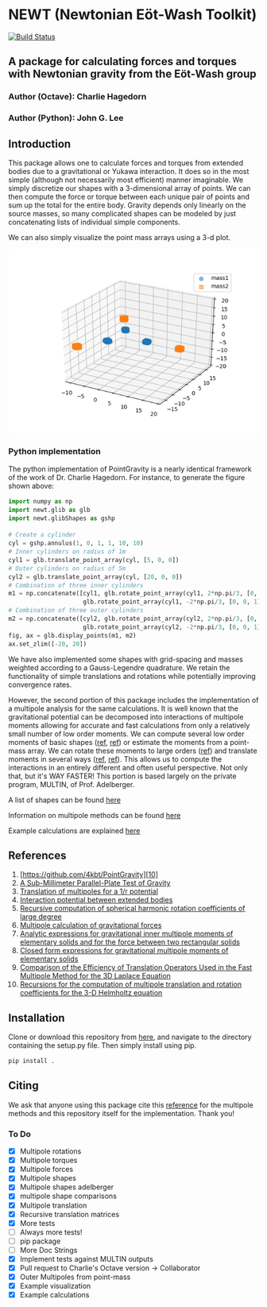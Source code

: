 # NEWT (Newtonian E&ouml;t-Wash Toolkit)
[![Build Status](https://travis-ci.com/JGLee6/PointGravity.svg?branch=master)](https://travis-ci.com/JGLee6/PointGravity)
## A package for calculating forces and torques with Newtonian gravity from the E&ouml;t-Wash group
### Author (Octave): Charlie Hagedorn
### Author (Python): John G. Lee


## Introduction

This package allows one to calculate forces and torques from extended bodies 
due to a gravitational or Yukawa interaction. It does so in the most simple 
(although not necessarily most efficient) manner imaginable. We simply
discretize our shapes with a 3-dimensional array of points. We can then 
compute the force or torque between each unique pair of points and sum up the 
total for the entire body. Gravity depends only linearly on the source masses, 
so many complicated shapes can be modeled by just concatenating lists of 
individual simple components.

We can also simply visualize the point mass arrays using a 3-d plot.

![Example: Three cylinders comprising object 1(blue), and object 2(orange)](/newt/example/glibEx.png)

### Python implementation

The python implementation of PointGravity is a nearly identical framework of
the work of Dr. Charlie Hagedorn. For instance, to generate the figure shown
above:


```python
import numpy as np
import newt.glib as glb
import newt.glibShapes as gshp

# Create a cylinder
cyl = gshp.annulus(1, 0, 1, 1, 10, 10)
# Inner cylinders on radius of 1m
cyl1 = glb.translate_point_array(cyl, [5, 0, 0])
# Outer cylinders on radius of 5m
cyl2 = glb.translate_point_array(cyl, [20, 0, 0])
# Combination of three inner cylinders
m1 = np.concatenate([cyl1, glb.rotate_point_array(cyl1, 2*np.pi/3, [0, 0, 1]),
                     glb.rotate_point_array(cyl1, -2*np.pi/3, [0, 0, 1])])
# Combination of three outer cylinders
m2 = np.concatenate([cyl2, glb.rotate_point_array(cyl2, 2*np.pi/3, [0, 0, 1]),
                     glb.rotate_point_array(cyl2, -2*np.pi/3, [0, 0, 1])])
fig, ax = glb.display_points(m1, m2)
ax.set_zlim([-20, 20])
```

We have also implemented some shapes with grid-spacing and masses weighted
according to a Gauss-Legendre quadrature. We retain the functionality of simple 
translations and rotations while potentially improving convergence rates.


However, the second portion of this package
includes the implementation of a multipole analysis for the same calculations.
It is well known that the gravitational potential can be decomposed into
interactions of multipole moments allowing for accurate and fast calculations
from only a relatively small number of low order moments. We can compute
several low order moments of basic shapes ([ref][6], [ref][7]) or estimate the moments from a
point-mass array. We can rotate these moments to large orders ([ref][4]) and 
translate moments in several ways ([ref][2], [ref][3]). This allows us to
compute the interactions in an entirely different and often useful perspective.
Not only that, but it's WAY FASTER! This portion is based largely on the
private program, MULTIN, of Prof. Adelberger.

A list of shapes can be found [here](newt/docs/shapes.md)

Information on multipole methods can be found [here](newt/docs/multipoles.md)

Example calculations are explained [here](newt/example/exampleMulti.md)

## References
1. [https://github.com/4kbt/PointGravity][10]
1. [A Sub-Millimeter Parallel-Plate Test of Gravity][1]
1. [Translation of multipoles for a 1/r potential][2]
1. [Interaction potential between extended bodies][3]
1. [Recursive computation of spherical harmonic rotation coefficients of large degree][4]
1. [Multipole calculation of gravitational forces][5]
1. [Analytic expressions for gravitational inner multipole moments of elementary solids and for the force between two rectangular solids][6]
1. [Closed form expressions for gravitational multipole moments of elementary solids][7]
1. [Comparison of the Efficiency of Translation Operators Used in the Fast Multipole Method for the 3D Laplace Equation][8]
1. [Recursions for the computation of multipole translation and rotation coefficients for the 3-D Helmholtz equation][9]

[1]: https://digital.lib.washington.edu/researchworks/handle/1773/34135
[2]: https://journals.aps.org/prd/abstract/10.1103/PhysRevD.55.7970
[3]: https://journals.aps.org/prd/abstract/10.1103/PhysRevD.60.107501
[4]: https://arxiv.org/abs/1403.7698
[5]: https://journals.aps.org/prd/abstract/10.1103/PhysRevD.95.124059
[6]: https://iopscience.iop.org/article/10.1088/0264-9381/23/17/C02
[7]: https://journals.aps.org/prd/abstract/10.1103/PhysRevD.100.124053
[8]: https://drum.lib.umd.edu/handle/1903/3023
[9]: http://users.umiacs.umd.edu/~ramani/pubs/GumerovDuraiswamiSISC03.pdf
[10]: https://github.com/4kbt/PointGravity

## Installation
Clone or download this repository from [here][10], and navigate to the directory
containing the setup.py file. Then simply install using pip.

```python
pip install .
```

## Citing
We ask that anyone using this package cite this [reference][2] for the multipole methods and this repository itself for the implementation.  Thank you!

### To Do
- [X] Multipole rotations
- [X] Multipole torques
- [X] Multipole forces
- [X] Multipole shapes
- [X] Multipole shapes adelberger
- [X] multipole shape comparisons
- [X] Multipole translation
- [X] Recursive translation matrices
- [X] More tests
- [ ] Always more tests!
- [ ] pip package
- [ ] More Doc Strings
- [X] Implement tests against MULTIN outputs
- [X] Pull request to Charlie's Octave version &#8594; Collaborator
- [X] Outer Multipoles from point-mass
- [X] Example visualization
- [X] Example calculations
